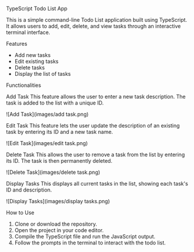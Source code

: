 TypeScript Todo List App

This is a simple command-line Todo List application built using TypeScript. It allows users to add, edit, delete, and view tasks through an interactive terminal interface.

 Features

- Add new tasks
- Edit existing tasks
- Delete tasks
- Display the list of tasks


Functionalities

Add Task
This feature allows the user to enter a new task description. The task is added to the list with a unique ID.

![Add Task](images/add task.png)

Edit Task
This feature lets the user update the description of an existing task by entering its ID and a new task name.

![Edit Task](images/edit task.png)

Delete Task
This allows the user to remove a task from the list by entering its ID. The task is then permanently deleted.

![Delete Task](images/delete task.png)

Display Tasks
This displays all current tasks in the list, showing each task's ID and description.

![Display Tasks](images/display tasks.png)

 How to Use

1. Clone or download the repository.
2. Open the project in your code editor.
3. Compile the TypeScript file and run the JavaScript output.
4. Follow the prompts in the terminal to interact with the todo list.